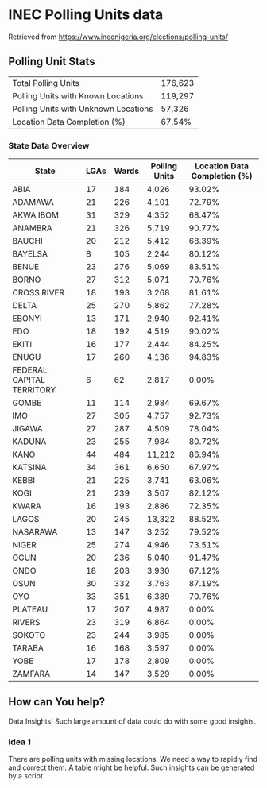 # INEC Polling Units data

Retrieved from https://www.inecnigeria.org/elections/polling-units/

## Polling Unit Stats

|                                      |         |
| ------------------------------------ | ------- |
| Total Polling Units                  | 176,623 |
| Polling Units with Known Locations   | 119,297 |
| Polling Units with Unknown Locations | 57,326  |
| Location Data Completion (%)         | 67.54%  |

### State Data Overview

| State                     | LGAs | Wards | Polling Units | Location Data Completion (%) |
| ------------------------- | ---- | ----- | ------------- | ---------------------------- |
| ABIA                      | 17   | 184   | 4,026         | 93.02%                       |
| ADAMAWA                   | 21   | 226   | 4,101         | 72.79%                       |
| AKWA IBOM                 | 31   | 329   | 4,352         | 68.47%                       |
| ANAMBRA                   | 21   | 326   | 5,719         | 90.77%                       |
| BAUCHI                    | 20   | 212   | 5,412         | 68.39%                       |
| BAYELSA                   | 8    | 105   | 2,244         | 80.12%                       |
| BENUE                     | 23   | 276   | 5,069         | 83.51%                       |
| BORNO                     | 27   | 312   | 5,071         | 70.76%                       |
| CROSS RIVER               | 18   | 193   | 3,268         | 81.61%                       |
| DELTA                     | 25   | 270   | 5,862         | 77.28%                       |
| EBONYI                    | 13   | 171   | 2,940         | 92.41%                       |
| EDO                       | 18   | 192   | 4,519         | 90.02%                       |
| EKITI                     | 16   | 177   | 2,444         | 84.25%                       |
| ENUGU                     | 17   | 260   | 4,136         | 94.83%                       |
| FEDERAL CAPITAL TERRITORY | 6    | 62    | 2,817         | 0.00%                        |
| GOMBE                     | 11   | 114   | 2,984         | 69.67%                       |
| IMO                       | 27   | 305   | 4,757         | 92.73%                       |
| JIGAWA                    | 27   | 287   | 4,509         | 78.04%                       |
| KADUNA                    | 23   | 255   | 7,984         | 80.72%                       |
| KANO                      | 44   | 484   | 11,212        | 86.94%                       |
| KATSINA                   | 34   | 361   | 6,650         | 67.97%                       |
| KEBBI                     | 21   | 225   | 3,741         | 63.06%                       |
| KOGI                      | 21   | 239   | 3,507         | 82.12%                       |
| KWARA                     | 16   | 193   | 2,886         | 72.35%                       |
| LAGOS                     | 20   | 245   | 13,322        | 88.52%                       |
| NASARAWA                  | 13   | 147   | 3,252         | 79.52%                       |
| NIGER                     | 25   | 274   | 4,946         | 73.51%                       |
| OGUN                      | 20   | 236   | 5,040         | 91.47%                       |
| ONDO                      | 18   | 203   | 3,930         | 67.12%                       |
| OSUN                      | 30   | 332   | 3,763         | 87.19%                       |
| OYO                       | 33   | 351   | 6,389         | 70.76%                       |
| PLATEAU                   | 17   | 207   | 4,987         | 0.00%                        |
| RIVERS                    | 23   | 319   | 6,864         | 0.00%                        |
| SOKOTO                    | 23   | 244   | 3,985         | 0.00%                        |
| TARABA                    | 16   | 168   | 3,597         | 0.00%                        |
| YOBE                      | 17   | 178   | 2,809         | 0.00%                        |
| ZAMFARA                   | 14   | 147   | 3,529         | 0.00%                        |

<!-- End of PU stats -->

## How can You help?

Data Insights! Such large amount of data could do with some good insights.

### Idea 1

There are polling units with missing locations. We need a way to rapidly find and correct them. A table might be helpful. Such insights can be generated by a script.
